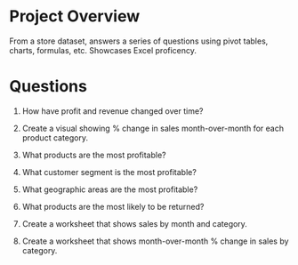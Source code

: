 # Project Overview
From a store dataset, answers a series of questions using pivot tables, charts, formulas, etc. Showcases Excel proficency. 

# Questions
1. How have profit and revenue changed over time?

2. Create a visual showing % change in sales month-over-month for each product category.

3. What products are the most profitable?

4. What customer segment is the most profitable?

5. What geographic areas are the most profitable?

6. What products are the most likely to be returned?

7. Create a worksheet that shows sales by month and category.

8. Create a worksheet that shows month-over-month % change in sales by category.
